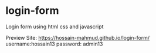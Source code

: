 # login-form
Login form using html css and javascript

Preview Site: https://hossain-mahmud.github.io/login-form/
username:hossain13
password: admin13
